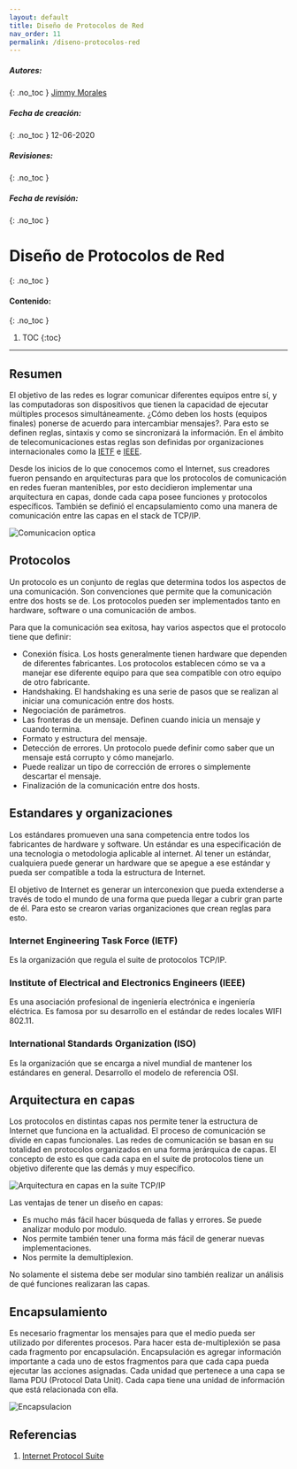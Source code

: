 ```yaml
---
layout: default
title: Diseño de Protocolos de Red
nav_order: 11
permalink: /diseno-protocolos-red
---
```

##### **Autores:** 
{: .no_toc }
[Jimmy Morales](https://github.com/jimmymorales)

##### **Fecha de creación:** 
{: .no_toc }
12-06-2020

##### **Revisiones:**  
{: .no_toc }

##### **Fecha de revisión:** 
{: .no_toc }

# Diseño de Protocolos de Red
{: .no_toc }

#### Contenido:
{: .no_toc }

1. TOC
{:toc}

---


## Resumen
El objetivo de las redes es lograr comunicar diferentes equipos entre sí, y las computadoras son dispositivos que tienen la capacidad de ejecutar múltiples procesos simultáneamente. ¿Cómo deben los hosts (equipos finales) ponerse de acuerdo para intercambiar mensajes?. Para esto se definen reglas, sintaxis y como se sincronizará la información. En el ámbito de telecomunicaciones estas reglas son definidas por organizaciones internacionales como la [IETF] e [IEEE].

Desde los inicios de lo que conocemos como el Internet, sus creadores fueron pensando en arquitecturas para que los protocolos de comunicación en redes fueran mantenibles, por esto decidieron implementar una arquitectura en capas, donde cada capa posee funciones y protocolos específicos. También se definió el encapsulamiento como una manera de comunicación entre las capas en el stack de TCP/IP.

![Comunicacion optica](https://upload.wikimedia.org/wikipedia/commons/thumb/7/7f/US_Navy_030611-N-3160B-003_Signalman_Seaman_Adrian_Delaney_practices_his_semaphore.jpg/320px-US_Navy_030611-N-3160B-003_Signalman_Seaman_Adrian_Delaney_practices_his_semaphore.jpg)

## Protocolos
Un protocolo es un conjunto de reglas que determina todos los aspectos de una comunicación. Son convenciones que permite que la comunicación entre dos hosts se de. Los protocolos pueden ser implementados tanto en hardware, software o una comunicación de ambos.

Para que la comunicación sea exitosa, hay varios aspectos que el protocolo tiene que definir:
  * Conexión física. Los hosts generalmente tienen hardware que dependen de diferentes fabricantes. Los protocolos establecen cómo se va a manejar ese diferente equipo para que sea compatible con otro equipo de otro fabricante.
  * Handshaking. El handshaking es una serie de pasos que se realizan al iniciar una comunicación entre dos hosts.
  * Negociación de parámetros.
  * Las fronteras de un mensaje. Definen cuando inicia un mensaje y cuando termina.
  * Formato y estructura del mensaje.
  * Detección de errores. Un protocolo puede definir como saber que un mensaje está corrupto y cómo manejarlo.
  * Puede realizar un tipo de corrección de errores o simplemente descartar el mensaje.
  * Finalización de la comunicación entre dos hosts.


## Estandares y organizaciones
Los estándares promueven una sana competencia entre todos los fabricantes de hardware y software. Un estándar es una especificación de una tecnologia o metodologia aplicable al internet. Al tener un estándar, cualquiera puede generar un hardware que se apegue a ese estándar y pueda ser compatible a toda la estructura de Internet.

El objetivo de Internet es generar un interconexion que pueda extenderse a través de todo el  mundo de una forma que pueda llegar a cubrir gran parte de él. Para esto se crearon varias organizaciones que crean reglas para esto.

### Internet Engineering Task Force (IETF)
Es la organización que regula el suite de protocolos TCP/IP.

### Institute of Electrical and Electronics Engineers (IEEE)
Es una asociación profesional de ingeniería electrónica e ingeniería eléctrica. Es famosa por su desarrollo en el estándar de redes locales WIFI 802.11.

### International Standards Organization (ISO)
Es la organización que se encarga a nivel mundial de mantener los estándares en general. Desarrollo el modelo de referencia OSI.

## Arquitectura en capas
Los protocolos en distintas capas nos permite tener la estructura de Internet que funciona en la actualidad. El proceso de comunicación se divide en capas funcionales. Las redes de comunicación se basan en su totalidad en protocolos organizados en una forma jerárquica de capas. El concepto de esto es que cada capa en el suite de protocolos tiene un objetivo diferente que las demás y muy específico. 

![Arquitectura en capas en la suite TCP/IP](https://upload.wikimedia.org/wikipedia/commons/thumb/c/c4/IP_stack_connections.svg/525px-IP_stack_connections.svg.png)

Las ventajas de tener un diseño en capas:
  * Es mucho más fácil hacer búsqueda de fallas y errores. Se puede analizar modulo por modulo.
  * Nos permite también tener una forma más fácil de generar nuevas implementaciones.
  * Nos permite la demultiplexion.
  
No solamente el sistema debe ser modular sino también realizar un análisis de qué funciones realizaran las capas.

## Encapsulamiento
Es necesario fragmentar los mensajes para que el medio pueda ser utilizado por diferentes procesos. Para hacer esta de-multiplexión se pasa cada fragmento por encapsulación. Encapsulación es agregar información importante a cada uno de estos fragmentos para que cada capa pueda ejecutar las acciones asignadas. Cada unidad que pertenece a una capa se llama PDU (Protocol Data Unit). Cada capa tiene una unidad de información que está relacionada con ella.

![Encapsulacion](https://upload.wikimedia.org/wikipedia/commons/thumb/3/3b/UDP_encapsulation.svg/525px-UDP_encapsulation.svg.png)

[IETF]: https://www.ietf.org/
[IEEE]: https://www.ieee.org/

## Referencias
1. [Internet Protocol Suite](https://en.wikipedia.org/wiki/Internet_protocol_suite)
